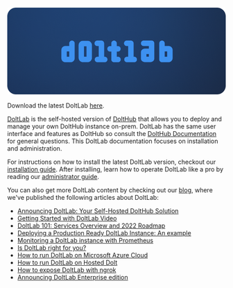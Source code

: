 ![](../.gitbook/assets/doltlab-preview.png)

Download the latest DoltLab [here](https://doltlab-releases.s3.amazonaws.com/linux/amd64/doltlab-latest.zip).

[DoltLab](https://www.doltlab.com) is the self-hosted version of [DoltHub](https://www.dolthub.com) that allows you to deploy and manage your own DoltHub instance on-prem. DoltLab has the same user interface and features as DoltHub so consult the [DoltHub Documentation](https://docs.dolthub.com/products/dolthub) for general questions. This DoltLab documentation focuses on installation and administration.

For instructions on how to install the latest DoltLab version, checkout our [installation guide](./introduction/installation.md). After installing, learn how to operate DoltLab like a pro by reading our [administrator guide](./guides/administrator.md).

You can also get more DoltLab content by checking out our [blog](https://www.dolthub.com/blog/), where we've published the following articles about DoltLab:

- [Announcing DoltLab: Your Self-Hosted DoltHub Solution](https://www.dolthub.com/blog/2022-01-14-announcing-doltlab/)
- [Getting Started with DoltLab Video](https://www.dolthub.com/blog/2022-02-22-getting-started-doltlab-video/)
- [DoltLab 101: Services Overview and 2022 Roadmap](https://www.dolthub.com/blog/2022-02-25-doltlab-101-services-and-roadmap/)
- [Deploying a Production Ready DoltLab Instance: An example](https://www.dolthub.com/blog/2022-03-16-deploying-a-production-ready-doltlab-instance/)
- [Monitoring a DoltLab instance with Prometheus](https://www.dolthub.com/blog/2022-05-09-monitoring-doltlab-with-prometheus/)
- [Is DoltLab right for you?](https://www.dolthub.com/blog/2022-05-25-is-doltlab-right-for-you/)
- [How to run DoltLab on Microsoft Azure Cloud](https://www.dolthub.com/blog/2022-08-26-run-doltlab-on-azure/)
- [How to run DoltLab on Hosted Dolt](https://www.dolthub.com/blog/2023-07-05-running-doltlab-on-hosted-dolt/)
- [How to expose DoltLab with ngrok](https://www.dolthub.com/blog/2022-08-08-expose-doltlab-with-ngrok/)
- [Announcing DoltLab Enterprise edition](https://www.dolthub.com/blog/2023-10-30-announcing-doltlab-enterprise/)
